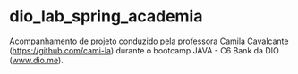 # dio_lab_spring_academia

Acompanhamento de projeto conduzido pela professora Camila Cavalcante (https://github.com/cami-la) durante o bootcamp JAVA - C6 Bank da DIO (www.dio.me). 
